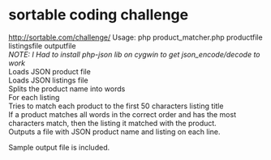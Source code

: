 # sortable coding challenge
http://sortable.com/challenge/
Usage: php product_matcher.php productfile listingsfile outputfile  
*NOTE: I Had to install php-json lib on cygwin to get json_encode/decode to work*  
Loads JSON product file  
Loads JSON listings file  
Splits the product name into words  
For each listing  
  Tries to match each product to the first 50 characters listing title  
  If a product matches all words in the correct order and has the most characters match, then the listing it matched with the product.  
Outputs a file with JSON product name and listing on each line.

Sample output file is included.
